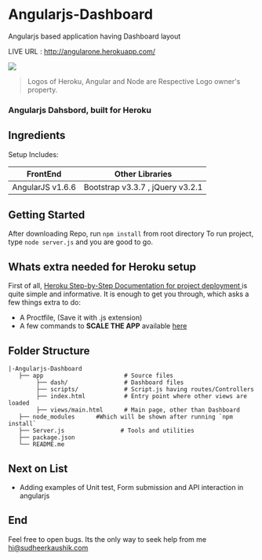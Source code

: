 # Angularjs-Dashboard
Angularjs based application having Dashboard layout


LIVE URL : http://angularone.herokuapp.com/

![](src/assets/AngularJS-logo.png)

> Logos of Heroku, Angular and Node are Respective Logo owner's property.

<!-- 

![](https://img.shields.io/github/stars/pandao/editor.md.svg) ![](https://img.shields.io/github/forks/pandao/editor.md.svg) ![](https://img.shields.io/github/tag/pandao/editor.md.svg) ![](https://img.shields.io/github/release/pandao/editor.md.svg) ![](https://img.shields.io/github/issues/pandao/editor.md.svg) ![](https://img.shields.io/bower/v/editor.md.svg)
 -->

<!-- **Table of Contents** -->

<!-- [TOCM]

# Table of Contents
1. [Example](## A Little Briefing)
2. [Example2](### Presenting, Angular plus Node setup for Heroku)
3. [Third Example](#third-example)

[TOC] -->

### Angularjs Dahsbord, built for Heroku


## Ingredients

Setup Includes:

| FrontEnd   | Other Libraries  |
| ------------ |  ------------ |
|  AngularJS v1.6.6  | Bootstrap v3.3.7 , jQuery v3.2.1  |


## Getting Started
After downloading Repo, run `npm install` from root directory
To run project, type `node server.js` and you are good to go.

## Whats extra needed for Heroku setup
First of all, [Heroku Step-by-Step Documentation for project deployment ](https://devcenter.heroku.com/articles/getting-started-with-nodejs#set-up "Documentation for project deployment ") is quite simple and informative. It is enough to get you through, which asks a few things extra to do:

- A Proctfile,  (Save it with .js extension)
- A few commands to **SCALE THE APP** available [here](https://devcenter.heroku.com/articles/getting-started-with-nodejs#scale-the-app "here")

## Folder Structure

	|-Angularjs-Dashboard
       ├── app                       # Source files
            ├── dash/                # Dashboard files
            ├── scripts/             # Script.js having routes/Controllers 
            ├── index.html           # Entry point where other views are loaded
            ├── views/main.html      # Main page, other than Dashboard
       ├── node_modules      #Which will be shown after running `npm install`
       ├── Server.js                # Tools and utilities
       ├── package.json
       └── README.me
     
	 

## Next on List

- Adding examples of Unit test, Form submission and API interaction in angularjs

## End
Feel free to open bugs. Its the only way to seek help from me hi@sudheerkaushik.com
